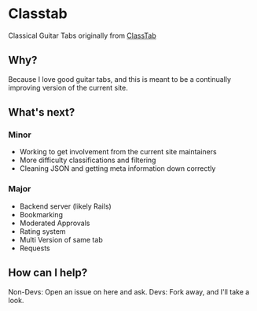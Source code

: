 # Classtab

Classical Guitar Tabs originally from [ClassTab](http://classtab.org)

## Why?

Because I love good guitar tabs, and this is meant to be a continually improving
version of the current site.

## What's next?

### Minor

* Working to get involvement from the current site maintainers
* More difficulty classifications and filtering
* Cleaning JSON and getting meta information down correctly

### Major

* Backend server (likely Rails)
* Bookmarking
* Moderated Approvals
* Rating system
* Multi Version of same tab
* Requests

## How can I help?

Non-Devs: Open an issue on here and ask.
Devs: Fork away, and I'll take a look.
